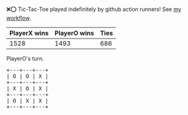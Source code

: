 :x::o: Tic-Tac-Toe played indefinitely by github action runners! See [my workflow](.github/workflows/play.yaml).

|PlayerX wins|PlayerO wins|Ties|
|-|-|-|
|1528|1493|686|

PlayerO's turn.

<pre>
+---+---+---+
| O | O | X |
+---+---+---+
| X | O | X |
+---+---+---+
| O | X | X |
+---+---+---+
</pre>